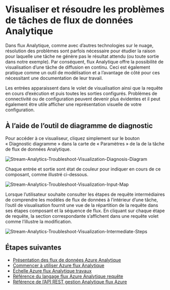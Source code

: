 <properties
    pageTitle="Visualiser et résoudre les problèmes de tâches de flux de données Analytique | Microsoft Azure"
    description="Découvrez comment visualiser une opportunité de tâche de flux Analytique pour libre-service dépannage à l’aide de la fonctionnalité de diagramme diagnostics."
    keywords=""
    documentationCenter=""
    services="stream-analytics"
    authors="jeffstokes72"
    manager="jhubbard"
    editor="cgronlun"
/>

<tags
    ms.service="stream-analytics"
    ms.devlang="na"
    ms.topic="article"
    ms.tgt_pltfrm="na"
    ms.workload="data-services"
    ms.date="09/26/2016"
    ms.author="jeffstok"
/>


# <a name="visualize-and-troubleshoot-stream-analytics-jobs"></a>Visualiser et résoudre les problèmes de tâches de flux de données Analytique

Dans flux Analytique, comme avec d’autres technologies sur le nuage, résolution des problèmes sont parfois nécessaire pour étudier la raison pour laquelle une tâche ne génère pas le résultat attendu (ou toute sortie dans notre exemple). Par conséquent, flux Analytique offre la possibilité de visualisation d’une tâche de diffusion en continu. Ceci est également pratique comme un outil de modélisation et a l’avantage de côté pour ces nécessitant une documentation de leur travail.

Les entrées apparaissent dans le volet de visualisation ainsi que la requête en cours d’exécution et puis toutes les sorties configurés. Problèmes de connectivité ou de configuration peuvent devenir plus évidentes et il peut également être utile afficher une représentation visuelle de votre configuration.

## <a name="using-the-diagnosis-diagram-tool"></a>À l’aide de l’outil de diagramme de diagnostic

Pour accéder à ce visualiseur, cliquez simplement sur le bouton « Diagnostic diagramme » dans la carte de « Paramètres » de la de la tâche de flux de données Analytique.

![Stream-Analytics-Troubleshoot-Visualization-Diagnosis-Diagram](./media/stream-analytics-troubleshoot-visualization/stream-analytics-troubleshoot-visualization-diagnosis-diagram1.png)

Chaque entrée et sortie sont état de couleur pour indiquer en cours de ce composant, comme illustré ci-dessous.

![Stream-Analytics-Troubleshoot-Visualization-Input-Map](./media/stream-analytics-troubleshoot-visualization/stream-analytics-troubleshoot-visualization-input-map.png)

Lorsque l’utilisateur souhaite consulter les étapes de requête intermédiaires de comprendre les modèles de flux de données à l’intérieur d’une tâche, l’outil de visualisation fournit une vue de la répartition de la requête dans ses étapes composant et la séquence de flux. En cliquant sur chaque étape de requête, la section correspondante s’affichent dans une requête volet comme l’illustre la modification. 

![Stream-Analytics-Troubleshoot-Visualization-Intermediate-Steps](./media/stream-analytics-troubleshoot-visualization/stream-analytics-troubleshoot-visualization-intermediate-steps.png)




## <a name="next-steps"></a>Étapes suivantes

- [Présentation des flux de données Azure Analytique](stream-analytics-introduction.md)
- [Commencer à utiliser Azure flux Analytique](stream-analytics-get-started.md)
- [Échelle Azure flux Analytique travaux](stream-analytics-scale-jobs.md)
- [Référence du langage flux Azure Analytique requête](https://msdn.microsoft.com/library/azure/dn834998.aspx)
- [Référence de l’API REST gestion Analytique flux Azure](https://msdn.microsoft.com/library/azure/dn835031.aspx)
